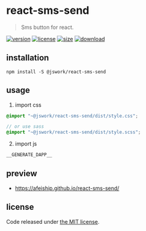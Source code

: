 # react-sms-send
> Sms button for react.

[![version][version-image]][version-url]
[![license][license-image]][license-url]
[![size][size-image]][size-url]
[![download][download-image]][download-url]

## installation
```shell
npm install -S @jswork/react-sms-send
```

## usage
1. import css
  ```scss
  @import "~@jswork/react-sms-send/dist/style.css";

  // or use sass
  @import "~@jswork/react-sms-send/dist/style.scss";
  ```
2. import js
  ```js
__GENERATE_DAPP__
  ```

## preview
- https://afeiship.github.io/react-sms-send/

## license
Code released under [the MIT license](https://github.com/afeiship/react-sms-send/blob/master/LICENSE.txt).

[version-image]: https://img.shields.io/npm/v/@jswork/react-sms-send
[version-url]: https://npmjs.org/package/@jswork/react-sms-send

[license-image]: https://img.shields.io/npm/l/@jswork/react-sms-send
[license-url]: https://github.com/afeiship/react-sms-send/blob/master/LICENSE.txt

[size-image]: https://img.shields.io/bundlephobia/minzip/@jswork/react-sms-send
[size-url]: https://github.com/afeiship/react-sms-send/blob/master/dist/react-sms-send.min.js

[download-image]: https://img.shields.io/npm/dm/@jswork/react-sms-send
[download-url]: https://www.npmjs.com/package/@jswork/react-sms-send
